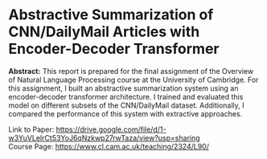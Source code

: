 # Abstractive Summarization of CNN/DailyMail Articles with Encoder-Decoder Transformer
**Abstract:** This report is prepared for the final assignment of the Overview of Natural Language Processing course at the University of Cambridge. For this assignment, I built an abstractive summarization system using an encoder-decoder transformer architecture. I trained and evaluated this model on different subsets of the CNN/DailyMail dataset. Additionally, I compared the performance of this
system with extractive approaches.

Link to Paper: https://drive.google.com/file/d/1-w3YuVLeIrCt53YoJ6qNzkwp27rwTaza/view?usp=sharing <br>
Course Page: https://www.cl.cam.ac.uk/teaching/2324/L90/
